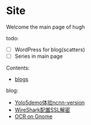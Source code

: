 # Site

Welcome the main page of hugh

todo:

-   [ ]  WordPress for blog(scatters)
-   [ ]  Series in main page

Contents:
- [blogs](blogs/Content.md)


blog:

-   [Yolo5demo体验ncnn-version](blogs/Android-Yolo5.md)
-   [WireShark配置SSL解密](blogs/WireShark_SSL_Decrypt.md)
-   [OCR on Gnome](blogs/Gnome-OCR.md)